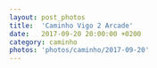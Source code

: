```yaml
---
layout: post_photos
title:  'Caminho Vigo 2 Arcade'
date:   2017-09-20 20:00:00 +0200
category: caminho
photos: 'photos/caminho/2017-09-20'
---
```


